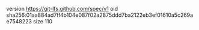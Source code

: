 version https://git-lfs.github.com/spec/v1
oid sha256:01aa884ad7ff4b104e087f02a2875ddd7ba2122eb3ef01610a5c269ae7548223
size 110
